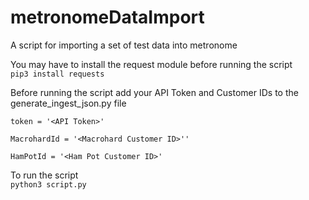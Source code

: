 # metronomeDataImport
A script for importing a set of test data into metronome

You may have to install the request module before running the script  
```pip3 install requests```  

Before running the script add your API Token and Customer IDs to the generate_ingest_json.py file

```token = '<API Token>'```

```MacrohardId = '<Macrohard Customer ID>''```

```HamPotId = '<Ham Pot Customer ID>'```


To run the script  
```python3 script.py```  
